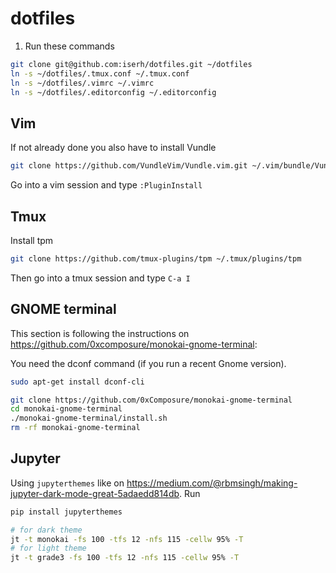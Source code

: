 # dotfiles
1. Run these commands
```sh
git clone git@github.com:iserh/dotfiles.git ~/dotfiles
ln -s ~/dotfiles/.tmux.conf ~/.tmux.conf
ln -s ~/dotfiles/.vimrc ~/.vimrc
ln -s ~/dotfiles/.editorconfig ~/.editorconfig
```

## Vim
If not already done you also have to install Vundle
```sh
git clone https://github.com/VundleVim/Vundle.vim.git ~/.vim/bundle/Vundle.vim
```

Go into a vim session and type `:PluginInstall`


## Tmux
Install tpm
```sh
git clone https://github.com/tmux-plugins/tpm ~/.tmux/plugins/tpm
```

Then go into a tmux session and type `C-a I`


## GNOME terminal
This section is following the instructions on https://github.com/0xcomposure/monokai-gnome-terminal:

You need the dconf command (if you run a recent Gnome version).
```sh
sudo apt-get install dconf-cli
```

```sh
git clone https://github.com/0xComposure/monokai-gnome-terminal
cd monokai-gnome-terminal
./monokai-gnome-terminal/install.sh
rm -rf monokai-gnome-terminal
```


## Jupyter
Using `jupyterthemes` like on https://medium.com/@rbmsingh/making-jupyter-dark-mode-great-5adaedd814db. Run
```sh
pip install jupyterthemes
```
```sh
# for dark theme
jt -t monokai -fs 100 -tfs 12 -nfs 115 -cellw 95% -T
# for light theme
jt -t grade3 -fs 100 -tfs 12 -nfs 115 -cellw 95% -T
```
